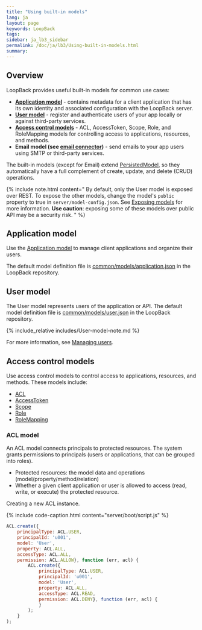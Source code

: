 ```yaml
---
title: "Using built-in models"
lang: ja
layout: page
keywords: LoopBack
tags:
sidebar: ja_lb3_sidebar
permalink: /doc/ja/lb3/Using-built-in-models.html
summary:
---
```


## Overview

LoopBack provides useful built-in models for common use cases:

* **[Application model](#application-model)** - contains metadata for a client application that has its own identity and associated configuration with the LoopBack server.
* **[User model](#user-model)** - register and authenticate users of your app locally or against third-party services.
* **[Access control models](#access-control-models)** - ACL, AccessToken, Scope, Role, and RoleMapping models for controlling access to applications, resources, and methods.
* **Email model (see [email connector](Email-connector.html))** - send emails to your app users using SMTP or third-party services.

The built-in models (except for Email) extend [PersistedModel](http://apidocs.loopback.io/loopback/#persistedmodel),
so they automatically have a full complement of create, update, and delete (CRUD) operations.

{% include note.html content="
By default, only the User model is exposed over REST. To expose the other models, change the model's `public` property to true in `server/model-config.json`.
See [Exposing models](Exposing-models-over-REST.html) for more information. **Use caution**: exposing some of these models over public API may be a security risk.
" %}

## Application model

Use the [Application model](http://apidocs.loopback.io/loopback/#application-new-application) to manage client applications and organize their users.

The default model definition file is [common/models/application.json](https://github.com/strongloop/loopback/blob/master/common/models/application.json) in the LoopBack repository.

## User model

The User model represents users of the application or API.
The default model definition file is [common/models/user.json](https://github.com/strongloop/loopback/blob/master/common/models/user.json) in the LoopBack repository. 

{% include_relative includes/User-model-note.md %}

For more information, see [Managing users](Managing-users.html).

## Access control models

Use access control models to control access to applications, resources, and methods. These models include:

* [ACL](http://apidocs.loopback.io/loopback/#acl)
* [AccessToken](http://apidocs.loopback.io/loopback/#accesstoken)
* [Scope](http://apidocs.loopback.io/loopback/#scope)
* [Role](http://apidocs.loopback.io/loopback/#role-object)
* [RoleMapping](http://apidocs.loopback.io/loopback/#rolemapping)

### ACL model

An ACL model connects principals to protected resources. The system grants permissions to principals (users or applications, that can be grouped into roles).

* Protected resources: the model data and operations (model/property/method/relation)
* Whether a given client application or user is allowed to access (read, write, or execute) the protected resource.

Creating a new ACL instance.

{% include code-caption.html content="server/boot/script.js" %}
```javascript
ACL.create({
    principalType: ACL.USER, 
    principalId: 'u001', 
    model: 'User', 
    property: ACL.ALL,
    accessType: ACL.ALL, 
    permission: ACL.ALLOW}, function (err, acl) {
        ACL.create({
            principalType: ACL.USER, 
            principalId: 'u001', 
            model: 'User', 
            property: ACL.ALL,
            accessType: ACL.READ, 
            permission: ACL.DENY}, function (err, acl) {
            }
        );
    }
);
```
